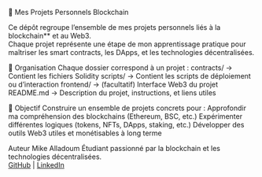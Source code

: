  🧠 Mes Projets Personnels Blockchain

Ce dépôt regroupe l’ensemble de mes projets personnels liés à la blockchain** et au Web3.  
Chaque projet représente une étape de mon apprentissage pratique pour maîtriser les smart contracts, les DApps, et les technologies décentralisées.


 📁 Organisation
Chaque dossier correspond à un projet :
 contracts/ → Contient les fichiers Solidity
 scripts/ → Contient les scripts de déploiement ou d’interaction
 frontend/ → (facultatif) Interface Web3 du projet
 README.md → Description du projet, instructions, et liens utiles


 🧩 Objectif
Construire un ensemble de projets concrets pour :
 Approfondir ma compréhension des blockchains (Ethereum, BSC, etc.)
 Expérimenter différentes logiques (tokens, NFTs, DApps, staking, etc.)
 Développer des outils Web3 utiles et monétisables à long terme


 Auteur
Mike Alladoum 
Étudiant passionné par la blockchain et les technologies décentralisées.  
[GitHub](https://github.com/MikeAlladoum) | [LinkedIn](https://www.linkedin.com/in/mikealladoum)

